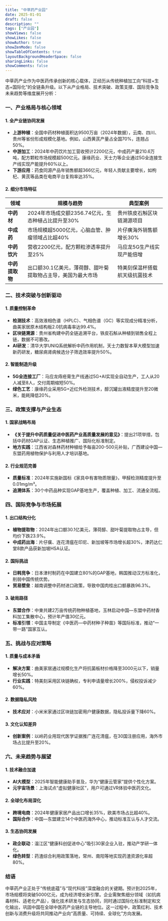 ```yaml
---
title: "中草药产业园"
date: 2025-01-01
draft: false
description: ""
tags: ["产业园"]
showViews: false
showLikes: false
showAuthor: true
showZenMode: false
showTableOfContents: true
layoutBackgroundHeaderSpace: false
sharingLinks: false
showComments: false
---
```


中草药产业作为中医药传承创新的核心载体，正经历从传统种植加工向“科技+生态+国际化”的全链条升级。以下从产业格局、技术突破、政策支撑、国际竞争及未来趋势等维度展开分析：

### 一、产业格局与核心领域
#### 1. **全产业链协同发展**
- **上游种植**：全国中药材种植面积达9500万亩（2024年数据），云南、四川、贵州等省份形成规模化基地。例如，山西黄芪产量占全国70%，连翘占50%。
- **中游加工**：2024年中药饮片加工营收预计2200亿元，中成药产量210.6万吨，配方颗粒市场规模超500亿元。康缘药业、天士力等企业通过5G全连接生产线实现产能提升60%以上。
- **下游应用**：药食同源产品年销售额超366亿元，年轻人贡献主要增长，如枸杞、黄芪等品类在电商平台复购率达35%。

#### 2. **细分市场特征**
| **领域**       | **规模与趋势**                                                                 | **典型案例**                          |
|----------------|-------------------------------------------------------------------------------|-------------------------------------|
| **中药材**     | 2024年市场成交额2356.74亿元，生态种植占比提升至30%                            | 贵州铁皮石斛区块链溯源项目     |
| **中成药**     | 市场规模超5000亿元，心脑血管、肿瘤领域占比超40%                              | 片仔癀海外销售额增长30%       |
| **中药饮片**   | 营收2200亿元，配方颗粒渗透率提升至25%                                         | 马应龙5G生产线实现产能倍增     |
| **中药提取物** | 出口额30.1亿美元，薄荷醇、甜叶菊提取物占主导，美国为最大市场                 | 特美刻保温杯搭载航天级抗菌技术  |

### 二、技术突破与创新驱动
#### 1. **质量控制革命**
- **检测技术**：高效液相色谱（HPLC）、气相色谱（GC）等实现成分精准分析，曲美家居原木结构板2.0抗病毒率达99.4%。
- **区块链溯源**：贵州省构建中药全链追溯平台，铁皮石斛从种植到销售全程上链，数据不可篡改。
- **AI研发**：清华大学UNIQ系统解析中药作用机制，天士力数智本草大模型加速新药研发，糖尿病肾病候选分子筛选效率提升50%。

#### 2. **智能制造升级**
- **5G全连接工厂**：马应龙痔疮膏生产线通过5G+AI实现全自动生产，工人从20人减至8人，交付周期缩短50%。
- **绿色工艺**：康缘药业采用5G+近红外检测技术，醇沉罐出液精度提升至20微米，能耗降低20%。

### 三、政策支撑与产业生态
#### 1. **国家战略布局**
- **《关于提升中药质量促进中医药产业高质量发展的意见》**：提出21项举措，包括中药材GAP认证、生态种植推广、国际化标准制定。
- **地方实践**：江西省对森林药材种植给予每亩200-500元补贴，广西建设中国—东盟药用植物保护与利用人才培训基地。

#### 2. **行业规范完善**
- **质量标准**：2024年实施新国标《家具中有害物质限量》，甲醛检测精度提升至0.01mg/m³。
- **追溯体系**：30个中药品种实现GAP基地生产，覆盖种植、加工、流通全流程。

### 四、国际竞争与市场拓展
#### 1. **出口结构分化**
- **植物提取物**：2024年出口额30.1亿美元，薄荷醇、甜叶菊提取物占主导，但均价下跌23.9%。
- **中成药出海**：片仔癀、连花清瘟在印尼、新加坡等市场增长超30%，津药达仁堂8款产品获新加坡HSA认证。

#### 2. **国际挑战**
- **日韩竞争**：日本津村制药在中国建立80%的GAP基地，韩国推动汉方标准化，削弱中国传统优势。
- **贸易壁垒**：越南调整中药材进口政策，导致中国肉桂出口额暴跌96.3%。

#### 3. **破局路径**
- **东盟合作**：中柬共建2万亩传统药物种植基地，玉林启动中国—东盟中药材香料加工集散中心，预计年产值30亿元。
- **标准引领**：中国主导制定《中医药—中药材种子种苗》等国际标准，推动“一带一路”国家互认。

### 五、挑战与应对策略
#### 1. **质量与成本矛盾**
- **解决方案**：曲美家居通过规模化生产将抗菌板材价格降至3000元以下，销量增长50%。
- **行业实践**：特美刻采用区块链确权，专利申请量增长200%，侵权投诉减少60%。

#### 2. **数据隐私风险**
- **技术应对**：小米米家通过区块链加密用户健康数据，隐私投诉量下降60%。

#### 3. **文化认知差异**
- **创新案例**：以岭药业用现代医学证据推广连花清瘟，在30国注册应用，海外市场占比提升至20%。

### 六、未来趋势与展望
#### 1. **技术融合加速**
- **AI大模型**：2025年智能健康助手普及，华为“健康云管家”提供个性化方案。
- **元宇宙场景**：上海试点“虚拟健康社区”，用户可通过VR体验中医药文化。

#### 2. **全球化布局深化**
- **跨境电商**：2024年健康家居产品出口增长35%，欧美市场占比超40%。
- **国际合作**：中国—东盟建立14个中医药海外中心，推动标准互认与人才交流。

#### 3. **生态协同发展**
- **政企联动**：温江区“健康科创促进中心”吸引30家企业入驻，推动产学研一体化。
- **绿色转型**：药渣综合利用政策落地，常州、南阳等地实现药渣资源化率超80%。

### 结语
中草药产业正处于“传统底蕴”与“现代科技”深度融合的关键期。预计到2025年，市场规模将突破5000亿元，成为经济增长新引擎。企业需聚焦细分领域（如抗病毒材料、适老化产品），强化技术研发与生态协同，同时通过国际化标准制定和文化输出，巩固中国在全球中医药产业链的主导地位。这一过程中，政策红利、技术创新与消费升级将共同推动产业向“高质量、可持续、全球化”方向发展。